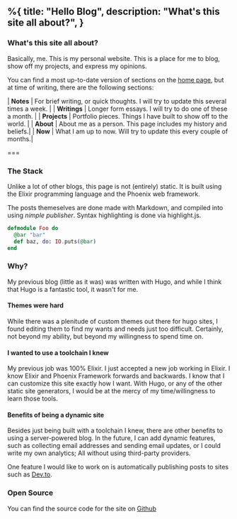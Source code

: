 %{
  title: "Hello Blog", 
  description: "What's this site all about?", 
}
---

### What's this site all about?

Basically, me. This is my personal website. This is a place for me to blog, show off my projects, and express my opinions.

You can find a most up-to-date version of sections on the [home page](/), but at time of writing, there are the following sections:

| __Notes__ | For brief writing, or quick thoughts. I will try to update this several times a week. |
| __Writings__ | Longer form essays. I will try to do one of these a month. |
| __Projects__ | Portfolio pieces. Things I have built to show off to the world. |
| __About__ | About me as a person. This page includes my history and beliefs.|
| __Now__ | What I am up to now. Will try to update this every couple of months.|

===

### The Stack

Unlike a lot of other blogs, this page is not (entirely) static.
It is built using the Elixir programming language and the Phoenix web framework.

The posts themeselves are done made with Markdown, and compiled into using _nimple publisher_. Syntax highlighting is done via highlight.js.

``` elixir
defmodule Foo do
  @bar "bar"
  def baz, do: IO.puts(@bar)
end
```

### Why?

My previous blog (little as it was) was written with Hugo, and while I think that Hugo is a fantastic tool, it wasn't for me.

#### Themes were hard

While there was a plenitude of custom themes out there for hugo sites, I found editing them to find my wants and needs just too difficult. Certainly, not beyond my ability, but beyond my willingness to spend time on.

#### I wanted to use a toolchain I knew

My previous job was 100% Elixir. I just accepted a new job working in Elixir. I know Elixir and Phoenix Framework forwards and backwards. I know that I can customize this site exactly how I want. With Hugo, or any of the other static site generators, I would be at the mercy of my time/willingness to learn those tools.

#### Benefits of being a dynamic site

Besides just being built with a toolchain I knew, there are other benefits to using a server-powered blog. In the future, I can add dynamic features, such as collecting email addresses and sending email updates, or I could write my own analytics; All without using third-party providers.

One feature I would like to work on is automatically publishing posts to sites such as [Dev.to](https://dev.to).

### Open Source

You can find the source code for the site on [Github](https://github.com/joseph-lozano/josephlozano.xyz)
